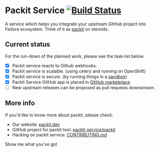 # Packit Service [![Build Status](https://zuul-ci.org/gated.svg)](https://softwarefactory-project.io/zuul/t/local/builds?project=packit-service/packit-service)

A service which helps you integrate your upstream GitHub project into Fedora
ecosystem. Think of it as [packit](https://github.com/packit-service/packit) on
steroids.

## Current status

For the run-down of the planned work, please see the task-list below.

* [x] Packit service reacts to Github webhooks.
* [x] Packit service is scalable. (using celery and running on OpenShift)
* [x] Packit service is secure. (by running things in a [sandbox](https://github.com/packit-service/sandcastle/))
* [x] Packit Service GitHub app is placed in [GitHub marketplace](https://github.com/marketplace/packit-as-a-service).
* [ ] New upstream releases can be proposed as pull requests downstream.

## More info

If you'd like to know more about packit, please check:

* Our website: [packit.dev](https://packit.dev/)
* GitHub project for packit tool: [packit-service/packit](https://github.com/packit-service/packit)
* Hacking on packit service: [CONTRIBUTING.md](/CONTRIBUTING.md)

Show me what you've got
